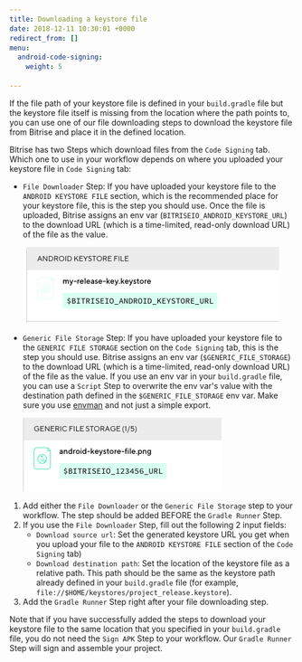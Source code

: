 ```yaml
---
title: Downloading a keystore file
date: 2018-12-11 10:30:01 +0000
redirect_from: []
menu:
  android-code-signing:
    weight: 5

---
```

If the file path of your keystore file is defined in your `build.gradle` file but the keystore file itself is missing from the location where the path points to, you can use one of our file downloading steps to download the keystore file from Bitrise and place it in the defined location.

Bitrise has two Steps which download files from the `Code Signing` tab. Which one to use in your workflow depends on where you uploaded your keystore file in `Code Signing` tab:

* `File Downloader` Step: If you have uploaded your keystore file to the `ANDROID KEYSTORE FILE` section, which is the recommended place for your keystore file, this is the step you should use. Once the file is uploaded, Bitrise assigns an env var (`BITRISEIO_ANDROID_KEYSTORE_URL`) to the download URL (which is a time-limited, read-only download URL) of the file as the value.

  ![](/img/android-keystore.png)
* `Generic File Storage` Step: If you have uploaded your keystore file to the `GENERIC FILE STORAGE` section on the `Code Signing` tab, this is the step you should use. Bitrise assigns an env var (`$GENERIC_FILE_STORAGE`) to the download URL (which is a time-limited, read-only download URL) of the file as the value. If you use an env var in your `build.gradle` file, you can use a `Script` Step to overwrite the env var's value with the destination path defined in the `$GENERIC_FILE_STORAGE` env var. Make sure you use [envman](/tips-and-tricks/expose-environment-variable/) and not just a simple export.

  ![](/img/keystore-generic.png)

1. Add either the `File Downloader` or the `Generic File Storage` step to your workflow. The step should be added BEFORE the `Gradle Runner` Step.
2. If you use the `File Downloader` Step, fill out the following 2 input fields:
   * `Download source url`: Set the generated keystore URL you get when you upload your file to the `ANDROID KEYSTORE FILE` section of the `Code Signing` tab)
   * `Download destination path`: Set the location of the keystore file as a relative path. This path should be the same as the keystore path already defined in your `build.gradle` file (for example, `file://$HOME/keystores/project_release.keystore`).
3. Add the `Gradle Runner` Step right after your file downloading step.

Note that if you have successfully added the steps to download your keystore file to the same location that you specified in your `build.gradle` file, you do not need the `Sign APK` Step to your workflow. Our `Gradle Runner` Step will sign and assemble your project.